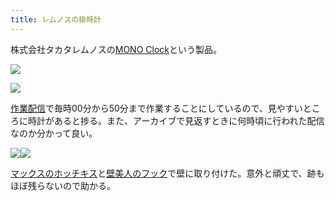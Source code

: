 ```yaml
---
title: レムノスの掛時計
---
```

株式会社タカタレムノスの[MONO Clock](https://www.amazon.co.jp/dp/B004UIT8BK)という製品。

![](https://lh6.googleusercontent.com/g_RhjnRXNoWIMLF47VKuTfYlB-EBxUXzXu7mvw7T5cail8R-a8w66GYDFNFIpw8Gl89vpZld3lN_v9bQmBIVcJJpqzCFTjp17SGI4lYoCMlhnUoN2Rbh_AGRon6VWsX4kcN4ckIaULJ98K2W5xclsojjowIHh2zgb6rAgrm_fmT4hPNeXs0dBKLZBSg7)

![](https://lh5.googleusercontent.com/qF1hZec8HAzsk8ZmjWwTCOO5WvtIDzba8ZZXeamYzICgBPvtTMSh1ES0Ew2zFQmsMsVH9SVoCuQXkpbzuYFcgHRLhGP_i3Tl7PH3fxFnwaUhVwoldsacY3b83zthvLTvHzcimWcy-XBORxUns9ymoPH5Kam9fqandj0YqrMsbTKguNYN87KZPUONs1da)

[作業配信](https://www.youtube.com/channel/UC5s-KpSDGzxWPWNv94PnJHw)で毎時00分から50分まで作業することにしているので、見やすいところに時計があると捗る。また、アーカイブで見返すときに何時頃に行われた配信なのか分かって良い。

![](https://lh4.googleusercontent.com/itGXgOvMrViUJNEE17DJgNN8T5bUQ8ErYoYCK_N24SiHO7l_-4z3MKgGM6WBJ8Wfc621Z_xNuwlcjdklS-D9sSU3tF0NpCZ6JFT_AdCzx7-xxH0jOslW8mwHr4O2UegkWASIjAy8UBkEVWeWfRZ-c2Mq3UHmDy35kX8vr1FKwOWkgQMeNkCo6mm-lgS6)![](https://lh6.googleusercontent.com/w__bKuxFKruCR484iBCmyc32VzovUlTRTIM_4NgDOj-seXLaNBorIV7cxl5jJRPt0PcIuTRQNL_EZlbsg8vuZqyizQqjnxWmN-_0suubKrOp0Nij7ve0m2Tu2IYQs5uSq-PF_y3MU0P5yJwAc4_JpIwfJ7cj44yrWh-jbqx2_EtW4tTCa2ZyqXYvrwAO)

[マックスのホッチキス](https://www.amazon.co.jp/dp/B000O9WRWG)と[壁美人のフック](https://www.amazon.co.jp/dp/B00CU78TDG)で壁に取り付けた。意外と頑丈で、跡もほぼ残らないので助かる。

